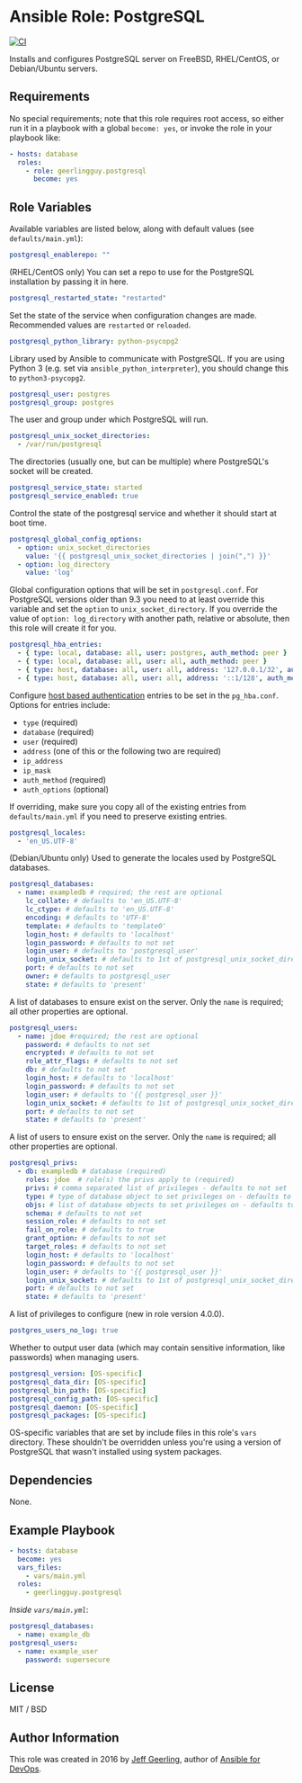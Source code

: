 # Ansible Role: PostgreSQL

[![CI](https://github.com/geerlingguy/ansible-role-postgresql/actions/workflows/ci.yml/badge.svg)](https://github.com/geerlingguy/ansible-role-postgresql/actions/workflows/ci.yml)

Installs and configures PostgreSQL server on FreeBSD, RHEL/CentOS, or Debian/Ubuntu servers.

## Requirements

No special requirements; note that this role requires root access, so either run it in a playbook with a global `become: yes`, or invoke the role in your playbook like:

```yaml
- hosts: database
  roles:
    - role: geerlingguy.postgresql
      become: yes
```
## Role Variables

Available variables are listed below, along with default values (see `defaults/main.yml`):

```yaml
postgresql_enablerepo: ""
```
(RHEL/CentOS only) You can set a repo to use for the PostgreSQL installation by passing it in here.

```yaml
postgresql_restarted_state: "restarted"
```

Set the state of the service when configuration changes are made. Recommended values are `restarted` or `reloaded`.

```yaml
postgresql_python_library: python-psycopg2
```

Library used by Ansible to communicate with PostgreSQL. If you are using Python 3 (e.g. set via `ansible_python_interpreter`), you should change this to `python3-psycopg2`.

```yaml
postgresql_user: postgres
postgresql_group: postgres
```

The user and group under which PostgreSQL will run.

```yaml
postgresql_unix_socket_directories:
  - /var/run/postgresql
```

The directories (usually one, but can be multiple) where PostgreSQL's socket will be created.

```yaml
postgresql_service_state: started
postgresql_service_enabled: true
```

Control the state of the postgresql service and whether it should start at boot time.

```yaml
postgresql_global_config_options:
  - option: unix_socket_directories
    value: '{{ postgresql_unix_socket_directories | join(",") }}'
  - option: log_directory
    value: 'log'
```
Global configuration options that will be set in `postgresql.conf`.
For PostgreSQL versions older than 9.3 you need to at least override this variable and set the `option` to `unix_socket_directory`.
If you override the value of `option: log_directory` with another path, relative or absolute, then this role will create it for you.

```yaml
postgresql_hba_entries:
  - { type: local, database: all, user: postgres, auth_method: peer }
  - { type: local, database: all, user: all, auth_method: peer }
  - { type: host, database: all, user: all, address: '127.0.0.1/32', auth_method: md5 }
  - { type: host, database: all, user: all, address: '::1/128', auth_method: md5 }
```

Configure [host based authentication](https://www.postgresql.org/docs/current/static/auth-pg-hba-conf.html) entries to be set in the `pg_hba.conf`. Options for entries include:

  - `type` (required)
  - `database` (required)
  - `user` (required)
  - `address` (one of this or the following two are required)
  - `ip_address`
  - `ip_mask`
  - `auth_method` (required)
  - `auth_options` (optional)

If overriding, make sure you copy all of the existing entries from `defaults/main.yml` if you need to preserve existing entries.

```yaml
postgresql_locales:
  - 'en_US.UTF-8'
```

(Debian/Ubuntu only) Used to generate the locales used by PostgreSQL databases.

```yaml
postgresql_databases:
  - name: exampledb # required; the rest are optional
    lc_collate: # defaults to 'en_US.UTF-8'
    lc_ctype: # defaults to 'en_US.UTF-8'
    encoding: # defaults to 'UTF-8'
    template: # defaults to 'template0'
    login_host: # defaults to 'localhost'
    login_password: # defaults to not set
    login_user: # defaults to 'postgresql_user'
    login_unix_socket: # defaults to 1st of postgresql_unix_socket_directories
    port: # defaults to not set
    owner: # defaults to postgresql_user
    state: # defaults to 'present'
```

A list of databases to ensure exist on the server. Only the `name` is required; all other properties are optional.

```yaml
postgresql_users:
  - name: jdoe #required; the rest are optional
    password: # defaults to not set
    encrypted: # defaults to not set
    role_attr_flags: # defaults to not set
    db: # defaults to not set
    login_host: # defaults to 'localhost'
    login_password: # defaults to not set
    login_user: # defaults to '{{ postgresql_user }}'
    login_unix_socket: # defaults to 1st of postgresql_unix_socket_directories
    port: # defaults to not set
    state: # defaults to 'present'
```

A list of users to ensure exist on the server. Only the `name` is required; all other properties are optional.

```yaml
postgresql_privs:
  - db: exampledb # database (required)
    roles: jdoe  # role(s) the privs apply to (required)
    privs: # comma separated list of privileges - defaults to not set
    type: # type of database object to set privileges on - defaults to not set
    objs: # list of database objects to set privileges on - defaults to not set
    schema: # defaults to not set
    session_role: # defaults to not set
    fail_on_role: # defaults to true
    grant_option: # defaults to not set
    target_roles: # defaults to not set
    login_host: # defaults to 'localhost'
    login_password: # defaults to not set
    login_user: # defaults to '{{ postgresql_user }}'
    login_unix_socket: # defaults to 1st of postgresql_unix_socket_directories
    port: # defaults to not set
    state: # defaults to 'present'
```

A list of privileges to configure (new in role version 4.0.0).

```yaml
postgres_users_no_log: true
```

Whether to output user data (which may contain sensitive information, like passwords) when managing users.

```yaml
postgresql_version: [OS-specific]
postgresql_data_dir: [OS-specific]
postgresql_bin_path: [OS-specific]
postgresql_config_path: [OS-specific]
postgresql_daemon: [OS-specific]
postgresql_packages: [OS-specific]
```

OS-specific variables that are set by include files in this role's `vars` directory. These shouldn't be overridden unless you're using a version of PostgreSQL that wasn't installed using system packages.

## Dependencies

None.

## Example Playbook

```yaml
- hosts: database
  become: yes
  vars_files:
    - vars/main.yml
  roles:
    - geerlingguy.postgresql
```

*Inside `vars/main.yml`*:

```yaml
postgresql_databases:
  - name: example_db
postgresql_users:
  - name: example_user
    password: supersecure
```

## License

MIT / BSD

## Author Information

This role was created in 2016 by [Jeff Geerling](https://www.jeffgeerling.com/), author of [Ansible for DevOps](https://www.ansiblefordevops.com/).
